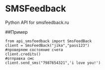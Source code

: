 SMSFeedback
===========

Python API for smsfeedback.ru

##Пример

    from api_smsfeedback import SmsFeedBack
    client = SmsFeedBack("jika","pass123")
    #проверяем состояние счета
    client.credits()
    #отправка смс
    client.send_sms("7987654321",'i love you!')
